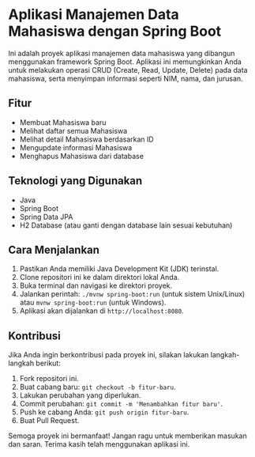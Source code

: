 # Aplikasi Manajemen Data Mahasiswa dengan Spring Boot

Ini adalah proyek aplikasi manajemen data mahasiswa yang dibangun menggunakan framework Spring Boot. Aplikasi ini memungkinkan Anda untuk melakukan operasi CRUD (Create, Read, Update, Delete) pada data mahasiswa, serta menyimpan informasi seperti NIM, nama, dan jurusan.

## Fitur

- Membuat Mahasiswa baru
- Melihat daftar semua Mahasiswa
- Melihat detail Mahasiswa berdasarkan ID
- Mengupdate informasi Mahasiswa
- Menghapus Mahasiswa dari database

## Teknologi yang Digunakan

- Java
- Spring Boot
- Spring Data JPA
- H2 Database (atau ganti dengan database lain sesuai kebutuhan)

## Cara Menjalankan

1. Pastikan Anda memiliki Java Development Kit (JDK) terinstal.
2. Clone repositori ini ke dalam direktori lokal Anda.
3. Buka terminal dan navigasi ke direktori proyek.
4. Jalankan perintah: `./mvnw spring-boot:run` (untuk sistem Unix/Linux) atau `mvnw spring-boot:run` (untuk Windows).
5. Aplikasi akan dijalankan di `http://localhost:8080`.

## Kontribusi

Jika Anda ingin berkontribusi pada proyek ini, silakan lakukan langkah-langkah berikut:

1. Fork repositori ini.
2. Buat cabang baru: `git checkout -b fitur-baru`.
3. Lakukan perubahan yang diperlukan.
4. Commit perubahan: `git commit -m 'Menambahkan fitur baru'`.
5. Push ke cabang Anda: `git push origin fitur-baru`.
6. Buat Pull Request.

Semoga proyek ini bermanfaat! Jangan ragu untuk memberikan masukan dan saran. Terima kasih telah menggunakan aplikasi ini.
